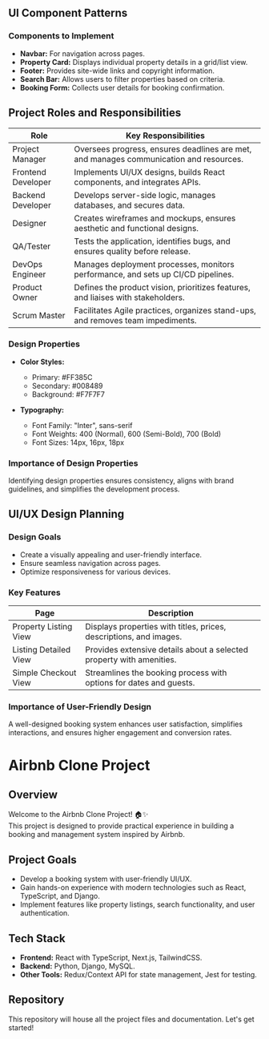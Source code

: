 ## UI Component Patterns

### Components to Implement
- **Navbar:** For navigation across pages.  
- **Property Card:** Displays individual property details in a grid/list view.  
- **Footer:** Provides site-wide links and copyright information.  
- **Search Bar:** Allows users to filter properties based on criteria.  
- **Booking Form:** Collects user details for booking confirmation.
## Project Roles and Responsibilities

| Role              | Key Responsibilities                                                                            |
|-------------------|-----------------------------------------------------------------------------------------------|
| Project Manager   | Oversees progress, ensures deadlines are met, and manages communication and resources.         |
| Frontend Developer| Implements UI/UX designs, builds React components, and integrates APIs.                       |
| Backend Developer | Develops server-side logic, manages databases, and secures data.                              |
| Designer          | Creates wireframes and mockups, ensures aesthetic and functional designs.                     |
| QA/Tester         | Tests the application, identifies bugs, and ensures quality before release.                   |
| DevOps Engineer   | Manages deployment processes, monitors performance, and sets up CI/CD pipelines.              |
| Product Owner     | Defines the product vision, prioritizes features, and liaises with stakeholders.              |
| Scrum Master      | Facilitates Agile practices, organizes stand-ups, and removes team impediments.               |
### Design Properties

- **Color Styles:**  
  - Primary: #FF385C  
  - Secondary: #008489  
  - Background: #F7F7F7  

- **Typography:**  
  - Font Family: "Inter", sans-serif  
  - Font Weights: 400 (Normal), 600 (Semi-Bold), 700 (Bold)  
  - Font Sizes: 14px, 16px, 18px  

### Importance of Design Properties
Identifying design properties ensures consistency, aligns with brand guidelines, and simplifies the development process.
## UI/UX Design Planning

### Design Goals
- Create a visually appealing and user-friendly interface.
- Ensure seamless navigation across pages.
- Optimize responsiveness for various devices.

### Key Features
| Page            | Description                                                                 |
|-----------------|-----------------------------------------------------------------------------|
| Property Listing View | Displays properties with titles, prices, descriptions, and images.       |
| Listing Detailed View | Provides extensive details about a selected property with amenities.    |
| Simple Checkout View  | Streamlines the booking process with options for dates and guests.      |

### Importance of User-Friendly Design
A well-designed booking system enhances user satisfaction, simplifies interactions, and ensures higher engagement and conversion rates.
# Airbnb Clone Project

## Overview
Welcome to the Airbnb Clone Project! 🏠✨  
This project is designed to provide practical experience in building a booking and management system inspired by Airbnb.

## Project Goals
- Develop a booking system with user-friendly UI/UX.
- Gain hands-on experience with modern technologies such as React, TypeScript, and Django.
- Implement features like property listings, search functionality, and user authentication.

## Tech Stack
- **Frontend:** React with TypeScript, Next.js, TailwindCSS.
- **Backend:** Python, Django, MySQL.
- **Other Tools:** Redux/Context API for state management, Jest for testing.

## Repository
This repository will house all the project files and documentation. Let's get started!
